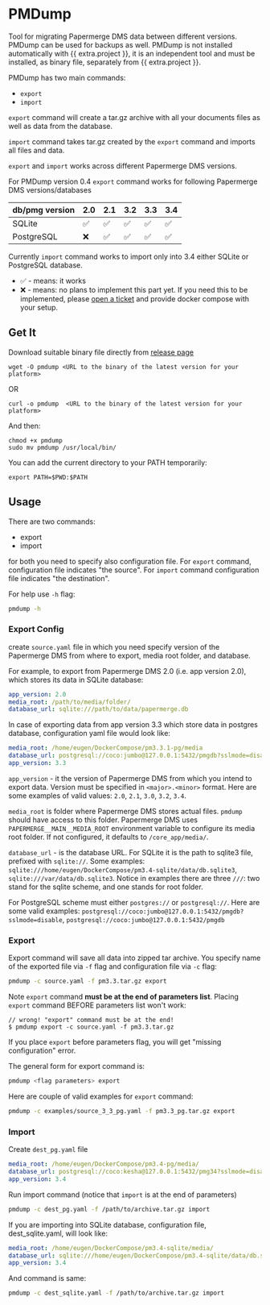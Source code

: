 # PMDump

Tool for migrating Papermerge DMS data between different versions. PMDump can
be used for backups as well. PMDump is not installed automatically with
{{ extra.project }}, it is an independent tool and must be installed,
as binary file, separately from {{ extra.project }}.

PMDump has two main commands:

  * `export`
  * `import`

`export` command will create a tar.gz archive with all your documents files as well as data
from the database.

`import` command takes tar.gz created by the `export` command and imports all files and data.

`export` and `import` works across different Papermerge DMS versions.

For PMDump version 0.4 `export` command works for following Papermerge DMS versions/databases

|  db/pmg version  |  2.0 | 2.1   | 3.2         | 3.3 | 3.4  |
|------------------|------|-------|-------------|-----|------|
|       SQLite     |  ✅  | ✅    | ✅          | ✅  | ✅   |
|       PostgreSQL |  ❌  | ✅    | ✅          | ✅  | ✅   |

Currently `import` command works to import only into 3.4 either SQLite or PostgreSQL database.

 - ✅ - means: it works
 - ❌ - means: no plans to implement this part yet. If you need this to be implemented, please
     [open a ticket](https://github.com/ciur/papermerge/issues) and provide docker compose with your setup.


## Get It

Download suitable binary file directly from [release page](https://github.com/papermerge/pmdump/releases)

```
wget -O pmdump <URL to the binary of the latest version for your platform>
```

OR

```
curl -o pmdump  <URL to the binary of the latest version for your platform>
```

And then:

```
chmod +x pmdump
sudo mv pmdump /usr/local/bin/
```

You can add the current directory to your PATH temporarily:

```
export PATH=$PWD:$PATH
```

## Usage

There are two commands:

  * export
  * import

for both you need to specify also configuration file. For `export` command,
configuration file indicates "the source". For `import` command
configuration file indicates "the destination".

For help use `-h` flag:

```bash
pmdump -h
```

### Export Config

create `source.yaml` file in which you need specify
version of the Papermerge DMS from where to export, media
root folder, and database.

For example, to export from Papermerge DMS 2.0 (i.e. app version 2.0),
which stores its data in SQLite database:

```yaml
app_version: 2.0
media_root: /path/to/media/folder/
database_url: sqlite:///path/to/data/papermerge.db
```

In case of exporting data from app version 3.3 which
store data in postgres database, configuration yaml file
would look like:

```yaml
media_root: /home/eugen/DockerCompose/pm3.3.1-pg/media
database_url: postgresql://coco:jumbo@127.0.0.1:5432/pmgdb?sslmode=disable
app_version: 3.3
```

`app_version` - it the version of Papermerge DMS from which you intend to export data. Version must be specified in `<major>.<minor>` format. Here are some examples of valid values: `2.0`, `2.1`, `3.0`, `3.2`, `3.4`.

`media_root` is folder where Papermerge DMS stores actual files. `pmdump` should have access to this folder.
Papermerge DMS uses `PAPERMERGE__MAIN__MEDIA_ROOT` environment variable to configure its media root folder. If not configured, it defaults to `/core_app/media/`.

`database_url` - is the database URL. For SQLite it is the path to sqlite3 file, prefixed with `sqlite://`. Some examples: `sqlite:///home/eugen/DockerCompose/pm3.4-sqlite/data/db.sqlite3`, `sqlite:///var/data/db.sqlite3`. Notice in examples
there are three `///`: two stand for the sqlite scheme, and one stands for root folder.

For PostgreSQL scheme must either `postgres://` or `postgresql://`. Here are some valid examples: `postgresql://coco:jumbo@127.0.0.1:5432/pmgdb?sslmode=disable`, `postgresql://coco:jumbo@127.0.0.1:5432/pmgdb`

### Export

Export command will save all data into zipped tar archive. You specify name of the exported file via `-f` flag and configuration file via `-c` flag:

```bash
pmdump -c source.yaml -f pm3.3.tar.gz export
```

Note `export` command **must be at the end of parameters list**.
Placing `export` command BEFORE parameters list won't work:

```
// wrong! "export" command must be at the end!
$ pmdump export -c source.yaml -f pm3.3.tar.gz
```

If you place `export` before parameters flag, you will get "missing configuration" error.

The general form for export command is:

```bash
pmdump <flag parameters> export
```

Here are couple of valid examples for `export` command:

```bash
pmdump -c examples/source_3_3_pg.yaml -f pm3.3_pg.tar.gz export
```


### Import


Create `dest_pg.yaml` file

```yaml
media_root: /home/eugen/DockerCompose/pm3.4-pg/media/
database_url: postgresql://coco:kesha@127.0.0.1:5432/pmg34?sslmode=disable
app_version: 3.4
```

Run import command (notice that `import` is at the end of parameters)

```bash
pmdump -c dest_pg.yaml -f /path/to/archive.tar.gz import
```

If you are importing into SQLite database, configuration file, dest_sqlite.yaml, will look like:

```yaml
media_root: /home/eugen/DockerCompose/pm3.4-sqlite/media/
database_url: sqlite:///home/eugen/DockerCompose/pm3.4-sqlite/data/db.sqlite3
app_version: 3.4
```

And command is same:

```bash
pmdump -c dest_sqlite.yaml -f /path/to/archive.tar.gz import
```
